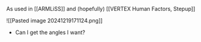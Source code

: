 As used in [[ARMLiSS]] and (hopefully) [[VERTEX Human Factors, Stepup]]

![[Pasted image 20241219171124.png]]


- Can I get the angles I want?